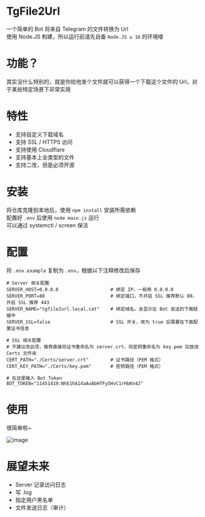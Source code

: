 # TgFile2Url
一个简单的 Bot 将来自 Telegram 的文件转换为 Url  
使用 Node.JS 构建，所以运行前请先自备 `Node.JS ≥ 16` 的环境喽  

# 功能？
其实没什么特别的，就是你给他发个文件就可以获得一个下载这个文件的 Url，对于某些特定场景下非常实用  

# 特性
- 支持自定义下载域名
- 支持 SSL / HTTPS 访问
- 支持使用 Cloudflare
- 支持基本上全类型的文件
- 支持二改，但是必须开源

# 安装
将仓库克隆到本地后，使用 `npm install` 安装所需依赖  
配置好 `.env` 后使用 `node main.js` 运行  
可以通过 systemctl / screen 保活

# 配置
将 `.env.example` 复制为 `.env`，根据以下注释修改后保存  
```
# Server 相关配置
SERVER_HOST=0.0.0.0                   # 绑定 IP，一般用 0.0.0.0
SERVER_PORT=80                        # 绑定端口，不开启 SSL 推荐默认 80，开启 SSL 推荐 443
SERVER_NAME="tgfile2url.local.cat"    # 绑定域名，会显示在 Bot 发送的下载链接中
SERVER_SSL=false                      # SSL 开关，改为 true 后需要在下面配置证书信息

# SSL 相关配置
# 不建议改此项，推荐直接将证书重命名为 server.crt，将密钥重命名为 key.pem 后放进 Certs 文件夹
CERT_PATH="./Certs/server.crt"        # 证书路径（PEM 格式）
CERT_KEY_PATH="./Certs/key.pem"       # 密钥路径（PEM 格式）

# 在这里输入 Bot Token
BOT_TOKEN="11451419:NhE1hA14aAoAbHfFy5HvC1rHbKn4J"
```

# 使用
很简单啦~  
  
![image](https://github.com/BLxcwg666/TgFile2Url/assets/66854530/af2cbd29-1872-4da7-b69b-2db768e02f01)

# 展望未来
- Server 记录访问日志
- 写 .log
- 指定用户黑名单
- 文件发送日志（审计）
